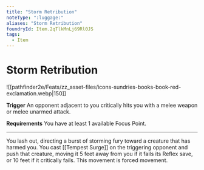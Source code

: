 ```yaml
---
title: "Storm Retribution"
noteType: ":luggage:"
aliases: "Storm Retribution"
foundryId: Item.2qTlkMnLj69Rl0JS
tags:
  - Item
---
```


# Storm Retribution
![[pathfinder2e/Feats/zz_asset-files/icons-sundries-books-book-red-exclamation.webp|150]]

**Trigger** An opponent adjacent to you critically hits you with a melee weapon or melee unarmed attack.

**Requirements** You have at least 1 available Focus Point.

* * *

You lash out, directing a burst of storming fury toward a creature that has harmed you. You cast [[Tempest Surge]] on the triggering opponent and push that creature, moving it 5 feet away from you if it fails its Reflex save, or 10 feet if it critically fails. This movement is forced movement.
